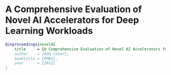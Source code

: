 # A Comprehensive Evaluation of Novel AI Accelerators for Deep Learning Workloads

```bibtex
@inproceedings{novelAI
    title     = {A Comprehensive Evaluation of Novel AI Accelerators for Deep Learning Workloads},
    author    = {Add later},
    booktitle = {PMBS},
    year      = {2022}
}
```
